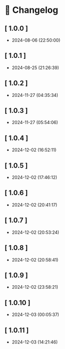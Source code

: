 # 📝 Changelog

## \[ 1.0.0 \]

- 2024-08-06 (22:50:00)

## \[ 1.0.1 \]

- 2024-08-25 (21:26:39)

## \[ 1.0.2 \]

- 2024-11-27 (04:35:34)

## \[ 1.0.3 \]

- 2024-11-27 (05:54:06)

## \[ 1.0.4 \]

- 2024-12-02 (16:52:11)

## \[ 1.0.5 \]

- 2024-12-02 (17:46:12)

## \[ 1.0.6 \]

- 2024-12-02 (20:41:17)

## \[ 1.0.7 \]

- 2024-12-02 (20:53:24)

## \[ 1.0.8 \]

- 2024-12-02 (20:58:41)

## \[ 1.0.9 \]

- 2024-12-02 (23:58:21)

## \[ 1.0.10 \]

- 2024-12-03 (00:05:37)

## \[ 1.0.11 \]

- 2024-12-03 (14:21:46)
